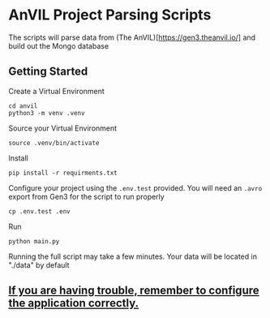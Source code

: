 # AnVIL Project Parsing Scripts

The scripts will parse data from (The AnVIL)[https://gen3.theanvil.io/] and build out the Mongo database

## Getting Started

Create a Virtual Environment

```
cd anvil
python3 -m venv .venv
```

Source your Virtual Environment

```
source .venv/bin/activate
```

Install

```
pip install -r requirments.txt
```

Configure your project using the `.env.test` provided.
You will need an `.avro` export from Gen3 for the script to run properly

```
cp .env.test .env
```

Run

```
python main.py
```

Running the full script may take a few minutes. Your data will be located in "./data" by default

## [If you are having trouble, remember to configure the application correctly.](../docs/CONFIGURATION.md)
